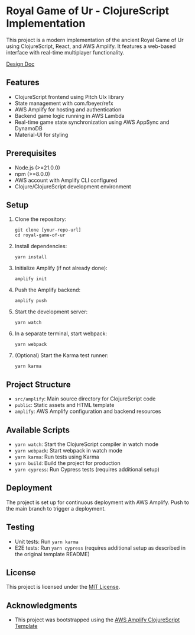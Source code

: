 # Royal Game of Ur - ClojureScript Implementation

This project is a modern implementation of the ancient Royal Game of Ur using ClojureScript, React, and AWS Amplify. It features a web-based interface with real-time multiplayer functionality.

[Design Doc](./docs/design.md)

## Features

- ClojureScript frontend using Pitch UIx library
- State management with com.fbeyer/refx
- AWS Amplify for hosting and authentication
- Backend game logic running in AWS Lambda
- Real-time game state synchronization using AWS AppSync and DynamoDB
- Material-UI for styling

## Prerequisites

- Node.js (>=21.0.0)
- npm (>=8.0.0)
- AWS account with Amplify CLI configured
- Clojure/ClojureScript development environment

## Setup

1. Clone the repository:
   ```
   git clone [your-repo-url]
   cd royal-game-of-ur
   ```

2. Install dependencies:
   ```
   yarn install
   ```

3. Initialize Amplify (if not already done):
   ```
   amplify init
   ```

4. Push the Amplify backend:
   ```
   amplify push
   ```

5. Start the development server:
   ```
   yarn watch
   ```

6. In a separate terminal, start webpack:
   ```
   yarn webpack
   ```

7. (Optional) Start the Karma test runner:
   ```
   yarn karma
   ```

## Project Structure

- `src/amplify`: Main source directory for ClojureScript code
- `public`: Static assets and HTML template
- `amplify`: AWS Amplify configuration and backend resources

## Available Scripts

- `yarn watch`: Start the ClojureScript compiler in watch mode
- `yarn webpack`: Start webpack in watch mode
- `yarn karma`: Run tests using Karma
- `yarn build`: Build the project for production
- `yarn cypress`: Run Cypress tests (requires additional setup)

## Deployment

The project is set up for continuous deployment with AWS Amplify. Push to the main branch to trigger a deployment.

## Testing

- Unit tests: Run `yarn karma`
- E2E tests: Run `yarn cypress` (requires additional setup as described in the original template README)

## License

This project is licensed under the [MIT License](LICENSE).

## Acknowledgments

- This project was bootstrapped using the [AWS Amplify ClojureScript Template](https://github.com/rgilks/aws-amplify-cljs-template)
